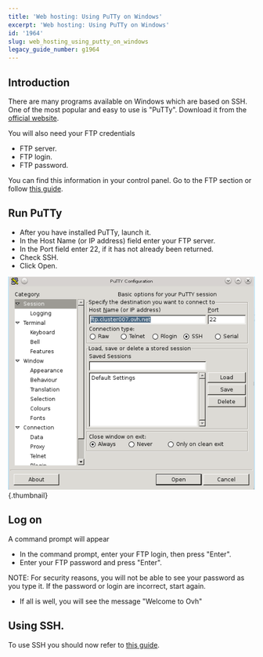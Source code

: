 ```yaml
---
title: 'Web hosting: Using PuTTy on Windows'
excerpt: 'Web hosting: Using PuTTy on Windows'
id: '1964'
slug: web_hosting_using_putty_on_windows
legacy_guide_number: g1964
---
```



## Introduction
There are many programs available on Windows which are based on SSH. 
One of the most popular and easy to use is "PuTTy".
Download it from the [official website](http://www.putty.org/).

You will also need your FTP credentials

- FTP server.
- FTP login.
- FTP password.


You can find this information in your control panel. Go to the FTP section or follow
[this guide](https://www.ovh.co.uk/fr/g1909.mutualise_gerer_et_acceder_a_ses_mots_de_passe).


## Run PuTTy

- After you have installed PuTTy, launch it.
- In the Host Name (or IP address) field enter your FTP server.
- In the Port field enter 22, if it has not already been returned. 
- Check SSH.
- Click Open.



![](images/img_3094.jpg){.thumbnail}


## Log on
A command prompt will appear

- In the command prompt, enter your FTP login, then press "Enter". 
- Enter your FTP password and press "Enter". 

NOTE: For security reasons, you will not be able to see your password as you type it.
If the password or login are incorrect, start again. 

- If all is well, you will see the message "Welcome to Ovh"




## Using SSH.
To use SSH you should now refer to [this guide](https://www.ovh.co.uk/fr/g1962.mutualise_le_ssh_sur_les_hebergements_mutualises).

